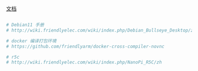 [文档](https://wiki.friendlyelec.com/wiki/index.php/Main_Page)


```bash

# Debian11 手册
# http://wiki.friendlyelec.com/wiki/index.php/Debian_Bullseye_Desktop/zh

# docker 编译打包环境
# https://github.com/friendlyarm/docker-cross-compiler-novnc

# r5c
# http://wiki.friendlyelec.com/wiki/index.php/NanoPi_R5C/zh

```
